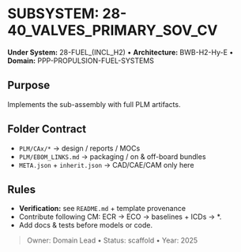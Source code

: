 # SUBSYSTEM: 28-40_VALVES_PRIMARY_SOV_CV

**Under System:** 28-FUEL_(INCL_H2) • **Architecture:** BWB-H2-Hy-E • **Domain:** PPP-PROPULSION-FUEL-SYSTEMS

## Purpose

Implements the sub-assembly with full PLM artifacts.

## Folder Contract

- `PLM/CAx/*` → design / reports / MOCs
- `PLM/EBOM_LINKS.md` → packaging / on & off-board bundles
- `META.json` + `inherit.json` → CAD/CAE/CAM only here

## Rules

- **Verification:** see `README.md` + template provenance
- Contribute following CM: ECR → ECO → baselines + ICDs → *.
- Add docs & tests before models or code.

> Owner: Domain Lead • Status: scaffold • Year: 2025

